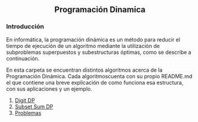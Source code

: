 <div align="center">
  
  ## Programación Dinamica
    
</div>

### Introducción

En informática, la programación dinámica es un método para reducir el tiempo de ejecución de un algoritmo mediante la utilización de subproblemas superpuestos y subestructuras óptimas, como se describe a continuación.

 En esta carpeta se encuentran distintos algoritmos acerca de la Programación Dinámica. Cada algoritmoscuenta con su propio README.md el que contiene una breve explicación de como funciona esa estructura, con sus aplicaciones y un ejemplo.
 
 1. [Digit DP](https://github.com/Khenya/Algoritmica/tree/main/Programaci%C3%B3n%20Dinamica/Digit%20DP)
 2. [Subset Sum DP](https://github.com/Khenya/Algoritmica/tree/main/Programaci%C3%B3n%20Dinamica/Subset%20Sum%20DP)
 3. [Problemas](https://github.com/Khenya/Algoritmica/tree/main/Programaci%C3%B3n%20Dinamica/Problemas)


</div>
